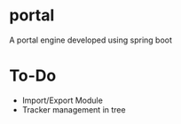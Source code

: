 # portal

A portal engine developed using spring boot

To-Do
=====

 * Import/Export Module
 * Tracker management in tree

